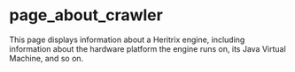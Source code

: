 # page\_about\_crawler

This page displays information about a Heritrix engine, including
information about the hardware platform the engine runs on, its Java
Virtual Machine, and so on.
